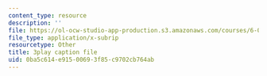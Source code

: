 ```yaml
---
content_type: resource
description: ''
file: https://ol-ocw-studio-app-production.s3.amazonaws.com/courses/6-006-introduction-to-algorithms-fall-2011/0ba5c614e91500693f85c9702cb764ab_eGSXsaJ-BlY.srt
file_type: application/x-subrip
resourcetype: Other
title: 3play caption file
uid: 0ba5c614-e915-0069-3f85-c9702cb764ab
---
```

